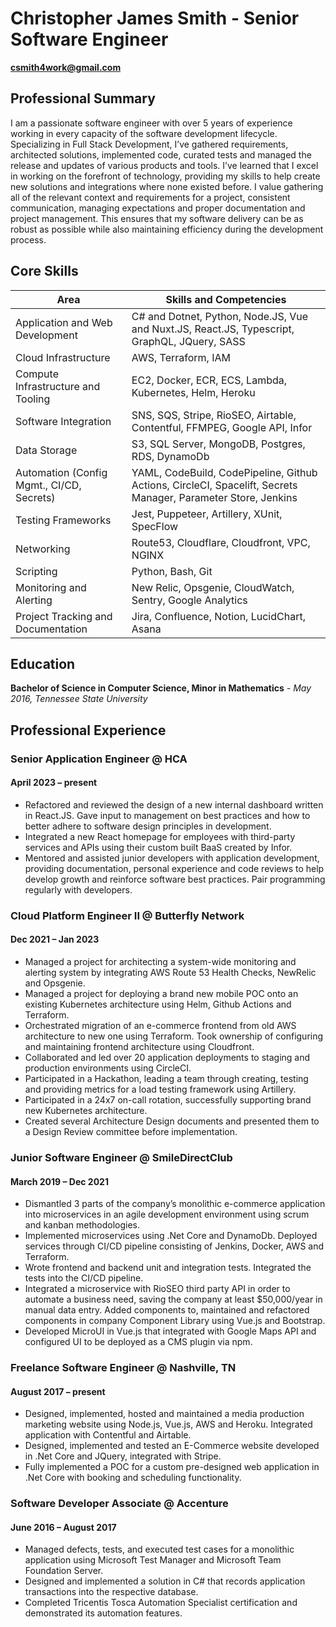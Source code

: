 # Christopher James Smith - Senior Software Engineer

**csmith4work@gmail.com**

## Professional Summary
I am a passionate software engineer with over 5 years of experience working in every capacity of the software development lifecycle. Specializing in Full Stack Development, I’ve gathered requirements, architected solutions, implemented code, curated tests and managed the release and updates of various products and tools. I’ve learned that I excel in working on the forefront of technology, providing my skills to help create new solutions and integrations where none existed before. I value gathering all of the relevant context and requirements for a project, consistent communication, managing expectations and proper documentation and project management. This ensures that my software delivery can be as robust as possible while also maintaining efficiency during the development process.

## Core Skills
|Area|Skills and Competencies|
|---|---|
|Application and Web Development|C# and Dotnet, Python, Node.JS, Vue and Nuxt.JS, React.JS, Typescript, GraphQL, JQuery, SASS|
|Cloud Infrastructure|AWS, Terraform, IAM|
|Compute Infrastructure and Tooling |EC2, Docker, ECR, ECS, Lambda, Kubernetes, Helm, Heroku|
|Software Integration|SNS, SQS, Stripe, RioSEO, Airtable, Contentful, FFMPEG, Google API, Infor|
|Data Storage|S3, SQL Server, MongoDB, Postgres, RDS, DynamoDb|
|Automation (Config Mgmt., CI/CD, Secrets)|YAML, CodeBuild, CodePipeline, Github Actions, CircleCI, Spacelift, Secrets Manager, Parameter Store, Jenkins|
|Testing Frameworks|Jest, Puppeteer, Artillery, XUnit, SpecFlow|
|Networking|Route53, Cloudflare, Cloudfront, VPC, NGINX|
|Scripting|Python, Bash, Git|
|Monitoring and Alerting|New Relic, Opsgenie, CloudWatch, Sentry, Google Analytics|
|Project Tracking and Documentation|Jira, Confluence, Notion, LucidChart, Asana|


## Education

**Bachelor of Science in Computer Science, Minor in Mathematics** *- May 2016,
Tennessee State University*

## Professional Experience

### Senior Application Engineer @ HCA
#### April 2023 – present

- Refactored and reviewed the design of a new internal dashboard written in React.JS. Gave input to management on best practices and how to better adhere to software design principles in development.
- Integrated a new React homepage for employees with third-party services and APIs using their custom built BaaS created by Infor.
- Mentored and assisted junior developers with application development, providing documentation, personal experience and code reviews to help develop growth and reinforce software best practices. Pair programming regularly with developers.

### Cloud Platform Engineer II @ Butterfly Network
#### Dec 2021 – Jan 2023

- Managed a project for architecting a system-wide monitoring and alerting system by integrating AWS Route 53 Health Checks, NewRelic and Opsgenie.
- Managed a project for deploying a brand new mobile POC onto an existing Kubernetes architecture using Helm, Github Actions and Terraform.
- Orchestrated migration of an e-commerce frontend from old AWS architecture to new one using Terraform. Took ownership of configuring and maintaining frontend architecture using Cloudfront.
- Collaborated and led over 20 application deployments to staging and production environments using CircleCI.
- Participated in a Hackathon, leading a team through creating, testing and providing metrics for a load testing framework using Artillery.
- Participated in a 24x7 on-call rotation, successfully supporting brand new Kubernetes architecture.
- Created several Architecture Design documents and presented them to a Design Review committee before implementation.

### Junior Software Engineer @ SmileDirectClub
#### March 2019 – Dec 2021

- Dismantled 3 parts of the company’s monolithic e-commerce application into microservices in an agile development environment using scrum and kanban methodologies.
- Implemented microservices using .Net Core and DynamoDb. Deployed services through CI/CD pipeline consisting of Jenkins, Docker, AWS and Terraform.
- Wrote frontend and backend unit and integration tests. Integrated the tests into the CI/CD pipeline.
- Integrated a microservice with RioSEO third party API in order to automate a business need, saving the company at least $50,000/year in manual data entry.
Added components to, maintained and refactored components in company Component Library using Vue.js and Bootstrap.
- Developed MicroUI in Vue.js that integrated with Google Maps API and configured UI to be deployed as a CMS plugin via npm.

### Freelance Software Engineer @ Nashville, TN
#### August 2017 – present

- Designed, implemented, hosted and maintained a media production marketing website using Node.js, Vue.js, AWS and Heroku. Integrated application with Contentful and Airtable.
- Designed, implemented and tested an E-Commerce website developed in .Net Core and JQuery, integrated with Stripe.
- Fully implemented a POC for a custom pre-designed web application in .Net Core with booking and scheduling functionality.

### Software Developer Associate @ Accenture
#### June 2016 – August 2017
 
- Managed defects, tests, and executed test cases for a monolithic application using Microsoft Test Manager and Microsoft Team Foundation Server.
- Designed and implemented a solution in C# that records application transactions into the respective database. 
- Completed Tricentis Tosca Automation Specialist certification and demonstrated its automation features.


